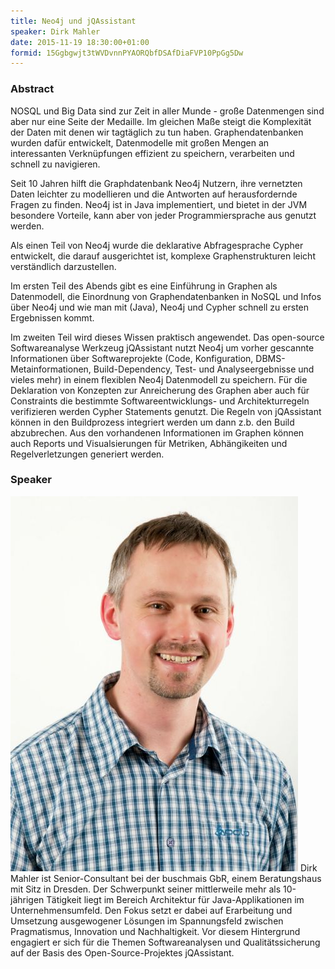 ```yaml
---
title: Neo4j und jQAssistant
speaker: Dirk Mahler
date: 2015-11-19 18:30:00+01:00
formid: 15Ggbgwjt3tWVDvnnPYAORQbfDSAfDiaFVP10PpGg5Dw
---
```


### Abstract

NOSQL und Big Data sind zur Zeit in aller Munde - große Datenmengen sind aber nur eine Seite der Medaille. Im gleichen Maße steigt die Komplexität der Daten mit denen wir tagtäglich zu tun haben. Graphendatenbanken wurden dafür entwickelt, Datenmodelle mit großen Mengen an interessanten Verknüpfungen effizient zu speichern, verarbeiten und schnell zu navigieren.

Seit 10 Jahren hilft die Graphdatenbank Neo4j Nutzern, ihre vernetzten Daten leichter zu modellieren und die Antworten auf herausfordernde Fragen zu finden. Neo4j ist in Java implementiert, und bietet in der JVM besondere Vorteile, kann aber von jeder Programmiersprache aus genutzt werden.

Als einen Teil von Neo4j wurde die deklarative Abfragesprache Cypher entwickelt, die darauf ausgerichtet ist, komplexe Graphenstrukturen leicht verständlich darzustellen.

Im ersten Teil des Abends gibt es eine Einführung in Graphen als Datenmodell, die Einordnung von Graphendatenbanken in NoSQL und Infos über Neo4j und wie man mit (Java), Neo4j und Cypher schnell zu ersten Ergebnissen kommt.

Im zweiten Teil wird dieses Wissen praktisch angewendet.
Das open-source Softwareanalyse Werkzeug jQAssistant nutzt Neo4j um vorher gescannte Informationen über Softwareprojekte (Code, Konfiguration, DBMS-Metainformationen, Build-Dependency, Test- und Analyseergebnisse und vieles mehr) in einem flexiblen Neo4j Datenmodell zu speichern.
Für die Deklaration von Konzepten zur Anreicherung des Graphen aber auch für Constraints die bestimmte Softwareentwicklungs- und Architekturregeln verifizieren werden Cypher Statements genutzt. Die Regeln von jQAssistant können in den Buildprozess integriert werden um dann z.b. den Build abzubrechen. Aus den vorhandenen Informationen im Graphen können auch Reports und Visualsierungen für Metriken, Abhängikeiten und Regelverletzungen generiert werden.

### Speaker

<img src="/images/speaker/dirkmahler.jpg" class="speakerpic"/>
Dirk Mahler ist Senior-Consultant bei der buschmais GbR, einem Beratungshaus mit Sitz in Dresden. Der Schwerpunkt seiner mittlerweile mehr als 10-jährigen Tätigkeit liegt im Bereich Architektur für Java-Applikationen im Unternehmensumfeld. Den Fokus setzt er dabei auf Erarbeitung und Umsetzung ausgewogener Lösungen im Spannungsfeld zwischen Pragmatismus, Innovation und Nachhaltigkeit. Vor diesem Hintergrund engagiert er sich für die Themen Softwareanalysen und Qualitätssicherung auf der Basis des Open-Source-Projektes jQAssistant.
